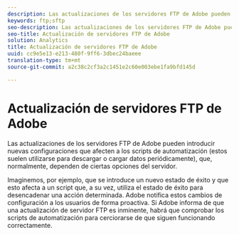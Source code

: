 ```yaml
---
description: Las actualizaciones de los servidores FTP de Adobe pueden introducir nuevas configuraciones que afecten a los scripts de automatización (estos suelen utilizarse para descargar o cargar datos periódicamente), que, normalmente, dependen de ciertas opciones del servidor.
keywords: ftp;sftp
seo-description: Las actualizaciones de los servidores FTP de Adobe pueden introducir nuevas configuraciones que afecten a los scripts de automatización (estos suelen utilizarse para descargar o cargar datos periódicamente), que, normalmente, dependen de ciertas opciones del servidor.
seo-title: Actualización de servidores FTP de Adobe
solution: Analytics
title: Actualización de servidores FTP de Adobe
uuid: cc9e5e13-e213-480f-9ff6-3dbec24baeee
translation-type: tm+mt
source-git-commit: a2c38c2cf3a2c1451e2c60e003ebe1fa9bfd145d

---
```



# Actualización de servidores FTP de Adobe

Las actualizaciones de los servidores FTP de Adobe pueden introducir nuevas configuraciones que afecten a los scripts de automatización (estos suelen utilizarse para descargar o cargar datos periódicamente), que, normalmente, dependen de ciertas opciones del servidor.

Imaginemos, por ejemplo, que se introduce un nuevo estado de éxito y que esto afecta a un script que, a su vez, utiliza el estado de éxito para desencadenar una acción determinada. Adobe notifica estos cambios de configuración a los usuarios de forma proactiva. Si Adobe informa de que una actualización de servidor FTP es inminente, habrá que comprobar los scripts de automatización para cerciorarse de que siguen funcionando correctamente.

